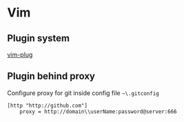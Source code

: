 # Vim

## Plugin system

[vim-plug](https://github.com/junegunn/vim-plug)

## Plugin behind proxy

Configure proxy for git inside config file `~\.gitconfig`

```
[http "http://github.com"]
    proxy = http://domain\\userName:password@server:666
```
